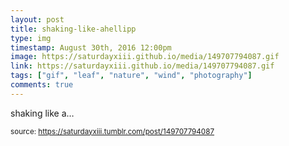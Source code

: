 ```yaml
---
layout: post
title: shaking-like-ahellipp
type: img
timestamp: August 30th, 2016 12:00pm
image: https://saturdayxiii.github.io/media/149707794087.gif
link: https://saturdayxiii.github.io/media/149707794087.gif
tags: ["gif", "leaf", "nature", "wind", "photography"]
comments: true
---
```


shaking like a&hellip;
 
  
<small>source: https://saturdayxiii.tumblr.com/post/149707794087</small>